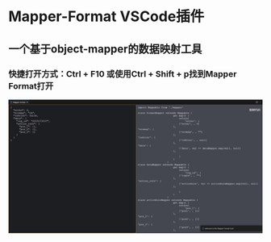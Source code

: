 <!--
 * @Descripttion: 
 * @Author: wanganqi
 * @Date: 2023-05-05 11:20:13
 * @LastEditors: wanganqi
 * @LastEditTime: 2023-05-17 17:44:54
-->
# Mapper-Format VSCode插件
## 一个基于object-mapper的数据映射工具

### 快捷打开方式：Ctrl + F10 或使用Ctrl + Shift + p找到Mapper Format打开

![image](demo.png)
